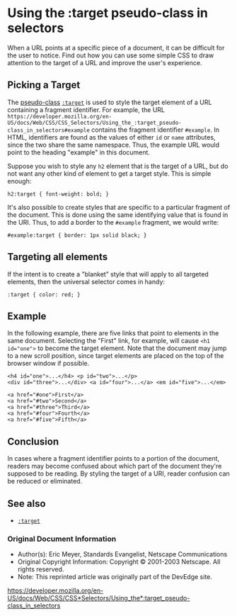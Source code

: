 # Using the :target pseudo-class in selectors

When a URL points at a specific piece of a document, it can be difficult for the user to notice. Find out how you can use some simple CSS to draw attention to the target of a URL and improve the user's experience.

## Picking a Target

The [pseudo-class](../pseudo-classes) [`:target`](../:target) is used to style the target element of a URL containing a fragment identifier. For example, the URL `https://developer.mozilla.org/en-US/docs/Web/CSS/CSS_Selectors/Using_the_:target_pseudo-class_in_selectors#example` contains the fragment identifier `#example`. In HTML, identifiers are found as the values of either `id` or `name` attributes, since the two share the same namespace. Thus, the example URL would point to the heading "example" in this document.

Suppose you wish to style any `h2` element that is the target of a URL, but do not want any other kind of element to get a target style. This is simple enough:

    h2:target { font-weight: bold; }

It's also possible to create styles that are specific to a particular fragment of the document. This is done using the same identifying value that is found in the URI. Thus, to add a border to the `#example` fragment, we would write:

    #example:target { border: 1px solid black; }

## Targeting all elements

If the intent is to create a "blanket" style that will apply to all targeted elements, then the universal selector comes in handy:

    :target { color: red; }

## Example

In the following example, there are five links that point to elements in the same document. Selecting the "First" link, for example, will cause `<h1 id="one">` to become the target element. Note that the document may jump to a new scroll position, since target elements are placed on the top of the browser window if possible.

    <h4 id="one">...</h4> <p id="two">...</p>
    <div id="three">...</div> <a id="four">...</a> <em id="five">...</em>

    <a href="#one">First</a>
    <a href="#two">Second</a>
    <a href="#three">Third</a>
    <a href="#four">Fourth</a>
    <a href="#five">Fifth</a>

## Conclusion

In cases where a fragment identifier points to a portion of the document, readers may become confused about which part of the document they're supposed to be reading. By styling the target of a URI, reader confusion can be reduced or eliminated.

## See also

- [`:target`](../:target)

### Original Document Information

- Author(s): Eric Meyer, Standards Evangelist, Netscape Communications
- Original Copyright Information: Copyright © 2001-2003 Netscape. All rights reserved.
- Note: This reprinted article was originally part of the DevEdge site.

<a href="https://developer.mozilla.org/en-US/docs/Web/CSS/CSS_Selectors/Using_the_:target_pseudo-class_in_selectors" class="_attribution-link">https://developer.mozilla.org/en-US/docs/Web/CSS/CSS*Selectors/Using_the*:target_pseudo-class_in_selectors</a>
